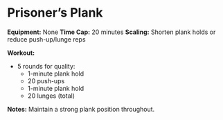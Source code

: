 # Prisoner’s Plank

**Equipment:** None
**Time Cap:** 20 minutes
**Scaling:** Shorten plank holds or reduce push-up/lunge reps

**Workout:**
- 5 rounds for quality:
  - 1-minute plank hold
  - 20 push-ups
  - 1-minute plank hold
  - 20 lunges (total)

**Notes:**
Maintain a strong plank position throughout.
